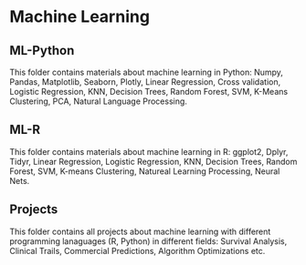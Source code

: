 # Machine Learning

## ML-Python 
This folder contains materials about machine learning in Python: Numpy, Pandas, Matplotlib, Seaborn, Plotly, Linear Regression, Cross validation, Logistic Regression, KNN, Decision Trees, Random Forest, SVM, K-Means Clustering, PCA, Natural Language Processing. 

## ML-R
This folder contains materials about machine learning in R: ggplot2, Dplyr, Tidyr, Linear Regression, Logistic Regression, KNN, Decision Trees, Random Forest, SVM, K-means Clustering, Natureal Learning Processing, Neural Nets. 

## Projects
This folder contains all projects about machine learning with different programming lanaguages (R, Python) in different fields: Survival Analysis, Clinical Trails, Commercial Predictions, Algorithm Optimizations etc. 
